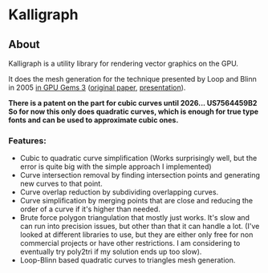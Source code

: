 # Kalligraph
## About
Kalligraph is a utility library for rendering vector graphics on the GPU.

It does the mesh generation for the technique presented by Loop and Blinn in 2005 [in GPU Gems 3](https://developer.nvidia.com/gpugems/gpugems3/part-iv-image-effects/chapter-25-rendering-vector-art-gpu) ([original paper](https://www.microsoft.com/en-us/research/wp-content/uploads/2005/01/p1000-loop.pdf), [presentation](https://www.youtube.com/watch?v=2OAPHn_YWGA)).

**There is a patent on the part for cubic curves until 2026... US7564459B2**
**So for now this only does quadratic curves, which is enough for true type fonts and can be used to approximate cubic ones.**

### Features:
* Cubic to quadratic curve simplification (Works surprisingly well, but the error is quite big with the simple approach I implemented)
* Curve intersection removal by finding intersection points and generating new curves to that point.
* Curve overlap reduction by subdividing overlapping curves.
* Curve simplification by merging points that are close and reducing the order of a curve if it's higher than needed.
* Brute force polygon triangulation that mostly just works. It's slow and can run into precision issues, but other than that it can handle a lot. (I've looked at different libraries to use, but they are either only free for non commercial projects or have other restrictions. I am considering to eventually try poly2tri if my solution ends up too slow).
* Loop-Blinn based quadratic curves to triangles mesh generation.
